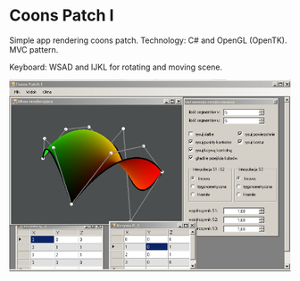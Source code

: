 Coons Patch I
====

Simple app rendering coons patch.
Technology: C# and OpenGL (OpenTK). 
MVC pattern.

Keyboard: WSAD and IJKL for rotating and moving scene.

![Screenshot](coons-app.jpg)
